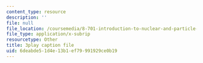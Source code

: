 ```yaml
---
content_type: resource
description: ''
file: null
file_location: /coursemedia/8-701-introduction-to-nuclear-and-particle-physics-fall-2020/6deabde51d4e13b1ef79991929ce0b19_8-HU6SwL9jo.srt
file_type: application/x-subrip
resourcetype: Other
title: 3play caption file
uid: 6deabde5-1d4e-13b1-ef79-991929ce0b19
---
```

